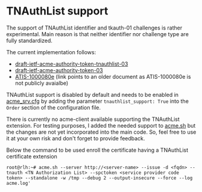 <!-- markdownlint-disable  MD013 -->
<!-- wiki-title Support for TNAuthList identifier and tkauth 01 challenges -->
# TNAuthList support

The support of TNAuthList identifier and tkauth-01 challenges is rather experimental. Main reason is that neither identifier nor challenge type are fully standardized.

The current implementation follows:

- [draft-ietf-acme-authority-token-tnauthlist-03](https://tools.ietf.org/html/draft-ietf-acme-authority-token-tnauthlist-03)
- [draft-ietf-acme-authority-token-03](https://tools.ietf.org/html/draft-ietf-acme-authority-token-03)
- [ATIS-1000080e](https://access.atis.org/apps/group_public/document.php?document_id=50027) (link points to an older document as ATIS-1000080e is not publicly avaialbe)

TNAuthList support is disabled by default and needs to be enabled in [acme_srv.cfg](acme_srv.md) by adding the parameter `tnauthlist_support: True` into the `Order` section of the configuration file.

There is currently no acme-client available supporting the TNAuthList extension. For testing purposes, I added the needed support to [acme.sh](https://github.com/grindsa/acme.sh)
but the changes are not yet incorporated into the main code. So, feel free to use it at your own risk and don't forget to provide feedback.

Below the command to be used enroll the certificate having a TNAuthList certificate extension

`root@rlh:~# acme.sh --server http://<server-name> --issue -d <fqdn> --tnauth <TN Authorization List> --spctoken <service provider code token> --standalone -w /tmp --debug 2 --output-insecure --force --log acme.log'`
